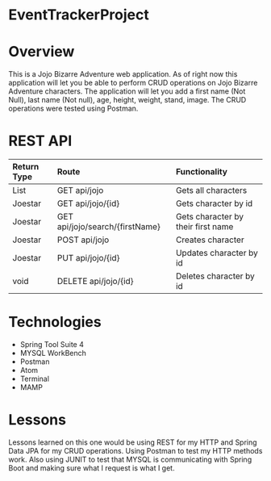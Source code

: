 # EventTrackerProject

# Overview
This is a Jojo Bizarre Adventure web application. As of right now this application will let you be able to perform CRUD operations on Jojo Bizarre Adventure characters. The application will let you add a first name (Not Null), last name (Not null), age, height, weight, stand, image. The CRUD operations were tested using Postman.

# REST API

| Return Type     | Route    | Functionality
| :------------- | :------------- | :-------------
| List<Joestar>       | GET api/jojo       | Gets all characters
| Joestar      | GET api/jojo/{id}       | Gets character by id
| Joestar      | GET api/jojo/search/{firstName}       | Gets character by their first  name
| Joestar      | POST api/jojo       | Creates character
| Joestar      | PUT api/jojo/{id}       | Updates character by id
| void      | DELETE api/jojo/{id}       | Deletes character by id

# Technologies

* Spring Tool Suite 4
* MYSQL WorkBench
* Postman
* Atom
* Terminal
* MAMP

# Lessons

Lessons learned on this one would be using REST for my HTTP and Spring Data JPA for my CRUD operations. Using Postman to test my HTTP methods work. Also using JUNIT to test that MYSQL is communicating with Spring Boot and making sure what I request is what I get.

